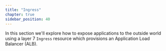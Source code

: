 ```yaml
---
title: "Ingress"
chapter: true
sidebar_position: 40
---
```


In this section we'll explore how to expose applications to the outside world using a layer 7 `Ingress` resource which provisions an Application Load Balancer (ALB).
